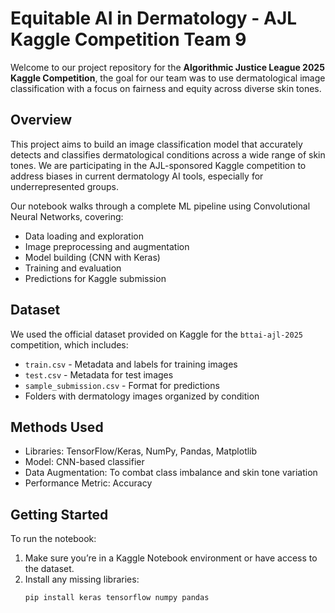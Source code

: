 # Equitable AI in Dermatology - AJL Kaggle Competition Team 9

Welcome to our project repository for the **Algorithmic Justice League 2025 Kaggle Competition**, the goal for our team was to use dermatological image classification with a focus on fairness and equity across diverse skin tones.

## Overview

This project aims to build an image classification model that accurately detects and classifies dermatological conditions across a wide range of skin tones. We are participating in the AJL-sponsored Kaggle competition to address biases in current dermatology AI tools, especially for underrepresented groups.

Our notebook walks through a complete ML pipeline using Convolutional Neural Networks, covering:
- Data loading and exploration
- Image preprocessing and augmentation
- Model building (CNN with Keras)
- Training and evaluation
- Predictions for Kaggle submission

## Dataset

We used the official dataset provided on Kaggle for the `bttai-ajl-2025` competition, which includes:
- `train.csv` - Metadata and labels for training images
- `test.csv` - Metadata for test images
- `sample_submission.csv` - Format for predictions
- Folders with dermatology images organized by condition

## Methods Used

- Libraries: TensorFlow/Keras, NumPy, Pandas, Matplotlib
- Model: CNN-based classifier
- Data Augmentation: To combat class imbalance and skin tone variation
- Performance Metric: Accuracy

## Getting Started

To run the notebook:
1. Make sure you’re in a Kaggle Notebook environment or have access to the dataset.
2. Install any missing libraries:
   ```bash
   pip install keras tensorflow numpy pandas

